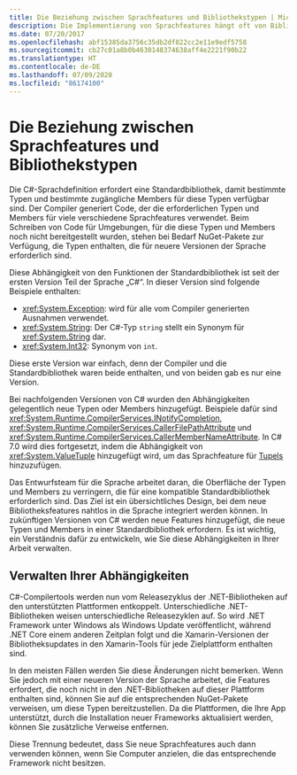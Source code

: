 ```yaml
---
title: Die Beziehung zwischen Sprachfeatures und Bibliothekstypen | Microsoft-Dokumentation
description: Die Implementierung von Sprachfeatures hängt oft von Bibliothekstypen ab. Diese Beziehung wird in diesem Artikel erläutert.
ms.date: 07/20/2017
ms.openlocfilehash: abf15385da3756c35db2df822cc2e11e9edf5758
ms.sourcegitcommit: cb27c01a8b0b4630148374638aff4e2221f90b22
ms.translationtype: HT
ms.contentlocale: de-DE
ms.lasthandoff: 07/09/2020
ms.locfileid: "86174100"
---
```

# <a name="relationships-between-language-features-and-library-types"></a>Die Beziehung zwischen Sprachfeatures und Bibliothekstypen

Die C#-Sprachdefinition erfordert eine Standardbibliothek, damit bestimmte Typen und bestimmte zugängliche Members für diese Typen verfügbar sind. Der Compiler generiert Code, der die erforderlichen Typen und Members für viele verschiedene Sprachfeatures verwendet. Beim Schreiben von Code für Umgebungen, für die diese Typen und Members noch nicht bereitgestellt wurden, stehen bei Bedarf NuGet-Pakete zur Verfügung, die Typen enthalten, die für neuere Versionen der Sprache erforderlich sind.

Diese Abhängigkeit von den Funktionen der Standardbibliothek ist seit der ersten Version Teil der Sprache „C#“. In dieser Version sind folgende Beispiele enthalten:

* <xref:System.Exception>: wird für alle vom Compiler generierten Ausnahmen verwendet.
* <xref:System.String>: Der C#-Typ `string` stellt ein Synonym für <xref:System.String> dar.
* <xref:System.Int32>: Synonym von `int`.

Diese erste Version war einfach, denn der Compiler und die Standardbibliothek waren beide enthalten, und von beiden gab es nur eine Version.

Bei nachfolgenden Versionen von C# wurden den Abhängigkeiten gelegentlich neue Typen oder Members hinzugefügt. Beispiele dafür sind <xref:System.Runtime.CompilerServices.INotifyCompletion>, <xref:System.Runtime.CompilerServices.CallerFilePathAttribute> und <xref:System.Runtime.CompilerServices.CallerMemberNameAttribute>. In C# 7.0 wird dies fortgesetzt, indem die Abhängigkeit von <xref:System.ValueTuple> hinzugefügt wird, um das Sprachfeature für [Tupels](../language-reference/builtin-types/value-tuples.md) hinzuzufügen.

Das Entwurfsteam für die Sprache arbeitet daran, die Oberfläche der Typen und Members zu verringern, die für eine kompatible Standardbibliothek erforderlich sind. Das Ziel ist ein übersichtliches Design, bei dem neue Bibliotheksfeatures nahtlos in die Sprache integriert werden können. In zukünftigen Versionen von C# werden neue Features hinzugefügt, die neue Typen und Members in einer Standardbibliothek erfordern. Es ist wichtig, ein Verständnis dafür zu entwickeln, wie Sie diese Abhängigkeiten in Ihrer Arbeit verwalten.

## <a name="managing-your-dependencies"></a>Verwalten Ihrer Abhängigkeiten

C#-Compilertools werden nun vom Releasezyklus der .NET-Bibliotheken auf den unterstützten Plattformen entkoppelt. Unterschiedliche .NET-Bibliotheken weisen unterschiedliche Releasezyklen auf. So wird .NET Framework unter Windows als Windows Update veröffentlicht, während .NET Core einem anderen Zeitplan folgt und die Xamarin-Versionen der Bibliotheksupdates in den Xamarin-Tools für jede Zielplattform enthalten sind.

In den meisten Fällen werden Sie diese Änderungen nicht bemerken. Wenn Sie jedoch mit einer neueren Version der Sprache arbeitet, die Features erfordert, die noch nicht in den .NET-Bibliotheken auf dieser Plattform enthalten sind, können Sie auf die entsprechenden NuGet-Pakete verweisen, um diese Typen bereitzustellen.
Da die Plattformen, die Ihre App unterstützt, durch die Installation neuer Frameworks aktualisiert werden, können Sie zusätzliche Verweise entfernen.

Diese Trennung bedeutet, dass Sie neue Sprachfeatures auch dann verwenden können, wenn Sie Computer anzielen, die das entsprechende Framework nicht besitzen.
